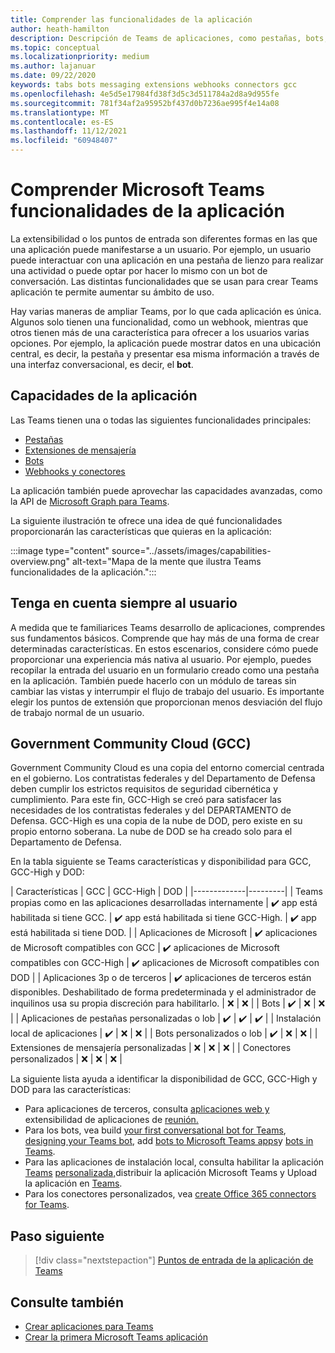 ```yaml
---
title: Comprender las funcionalidades de la aplicación
author: heath-hamilton
description: Descripción de Teams de aplicaciones, como pestañas, bots, extensiones de mensajería y webhooks y conectores.
ms.topic: conceptual
ms.localizationpriority: medium
ms.author: lajanuar
ms.date: 09/22/2020
keywords: tabs bots messaging extensions webhooks connectors gcc
ms.openlocfilehash: 4e5d5e17984fd38f3d5c3d511784a2d8a9d955fe
ms.sourcegitcommit: 781f34af2a95952bf437d0b7236ae995f4e14a08
ms.translationtype: MT
ms.contentlocale: es-ES
ms.lasthandoff: 11/12/2021
ms.locfileid: "60948407"
---
```

# <a name="understand-microsoft-teams-app-capabilities"></a>Comprender Microsoft Teams funcionalidades de la aplicación

La extensibilidad o los puntos de entrada son diferentes formas en las que una aplicación puede manifestarse a un usuario. Por ejemplo, un usuario puede interactuar con una aplicación en una pestaña de lienzo para realizar una actividad o puede optar por hacer lo mismo con un bot de conversación. Las distintas funcionalidades que se usan para crear Teams aplicación te permite aumentar su ámbito de uso.

Hay varias maneras de ampliar Teams, por lo que cada aplicación es única. Algunos solo tienen una funcionalidad, como un webhook, mientras que otros tienen más de una característica para ofrecer a los usuarios varias opciones. Por ejemplo, la aplicación puede mostrar datos en  una ubicación central, es decir, la pestaña y presentar esa misma información a través de una interfaz conversacional, es decir, el **bot**.

## <a name="app-capabilities"></a>Capacidades de la aplicación

Las Teams tienen una o todas las siguientes funcionalidades principales:

* [Pestañas](../tabs/what-are-tabs.md)
* [Extensiones de mensajería](../messaging-extensions/what-are-messaging-extensions.md)
* [Bots](../bots/what-are-bots.md)
* [Webhooks y conectores](../webhooks-and-connectors/what-are-webhooks-and-connectors.md)

La aplicación también puede aprovechar las capacidades avanzadas, como la API de [Microsoft Graph para Teams](/graph/teams-concept-overview).

La siguiente ilustración te ofrece una idea de qué funcionalidades proporcionarán las características que quieras en la aplicación:

:::image type="content" source="../assets/images/capabilities-overview.png" alt-text="Mapa de la mente que ilustra Teams funcionalidades de la aplicación.":::

## <a name="always-consider-your-user"></a>Tenga en cuenta siempre al usuario

A medida que te familiarices Teams desarrollo de aplicaciones, comprendes sus fundamentos básicos. Comprende que hay más de una forma de crear determinadas características. En estos escenarios, considere cómo puede proporcionar una experiencia más nativa al usuario.
Por ejemplo, puedes recopilar la entrada del usuario en un formulario creado como una pestaña en la aplicación. También puede hacerlo con un módulo de tareas sin cambiar las vistas y interrumpir el flujo de trabajo del usuario. Es importante elegir los puntos de extensión que proporcionan menos desviación del flujo de trabajo normal de un usuario.

## <a name="government-community-cloud-gcc"></a>Government Community Cloud (GCC)

Government Community Cloud es una copia del entorno comercial centrada en el gobierno. Los contratistas federales y del Departamento de Defensa deben cumplir los estrictos requisitos de seguridad cibernética y cumplimiento. Para este fin, GCC-High se creó para satisfacer las necesidades de los contratistas federales y del DEPARTAMENTO de Defensa. GCC-High es una copia de la nube de DOD, pero existe en su propio entorno soberana. La nube de DOD se ha creado solo para el Departamento de Defensa.

En la tabla siguiente se Teams características y disponibilidad para GCC, GCC-High y DOD:

| Características   | GCC | GCC-High | DOD |
|-------------|---------|
| Teams propias como en las aplicaciones desarrolladas internamente | ✔️ app está habilitada si tiene GCC. | ✔️ app está habilitada si tiene GCC-High. | ✔️ app está habilitada si tiene DOD. |
| Aplicaciones de Microsoft | ✔️ aplicaciones de Microsoft compatibles con GCC | ✔️ aplicaciones de Microsoft compatibles con GCC-High | ✔️ aplicaciones de Microsoft compatibles con DOD |
| Aplicaciones 3p o de terceros | ✔️ aplicaciones de terceros están disponibles. Deshabilitado de forma predeterminada y el administrador de inquilinos usa su propia discreción para habilitarlo. | ❌ | ❌ |
| Bots | ✔️ | ❌ | ❌ |
| Aplicaciones de pestañas personalizadas o lob |  ✔️ | ✔️ | ✔️ |
| Instalación local de aplicaciones | ✔️ | ❌ | ❌ |
| Bots personalizados o lob | ✔️ | ❌ | ❌ |
| Extensiones de mensajería personalizadas | ❌ | ❌ | ❌ |
| Conectores personalizados | ❌ | ❌ | ❌ |

La siguiente lista ayuda a identificar la disponibilidad de GCC, GCC-High y DOD para las características:

* Para aplicaciones de terceros, consulta [aplicaciones web y](../samples/integrating-web-apps.md) extensibilidad de aplicaciones de [reunión.](../apps-in-teams-meetings/meeting-app-extensibility.md)
* Para los bots, vea build [your first conversational bot for Teams](../get-started/first-app-bot.md), [designing your Teams bot](../bots/design/bots.md), add [bots to Microsoft Teams apps](../resources/bot-v3/bots-overview.md)y [bots in Teams](../bots/what-are-bots.md).
* Para las aplicaciones de instalación local, consulta habilitar la aplicación [Teams](../concepts/design/enable-app-customization.md) [personalizada,](../concepts/deploy-and-publish/apps-publish-overview.md)distribuir la aplicación Microsoft Teams y Upload la aplicación en [Teams](../concepts/deploy-and-publish/apps-upload.md).
* Para los conectores personalizados, vea [create Office 365 connectors for Teams](../webhooks-and-connectors/how-to/connectors-creating.md).

## <a name="next-step"></a>Paso siguiente

> [!div class="nextstepaction"]
> [Puntos de entrada de la aplicación de Teams](../concepts/extensibility-points.md)

## <a name="see-also"></a>Consulte también

* [Crear aplicaciones para Teams](../overview.md)
* [Crear la primera Microsoft Teams aplicación](../build-your-first-app/build-first-app-overview.md)